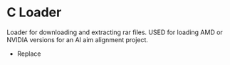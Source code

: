 # C Loader
Loader for downloading and extracting rar files. USED for loading AMD or NVIDIA versions for an AI aim alignment project.

- Replace
